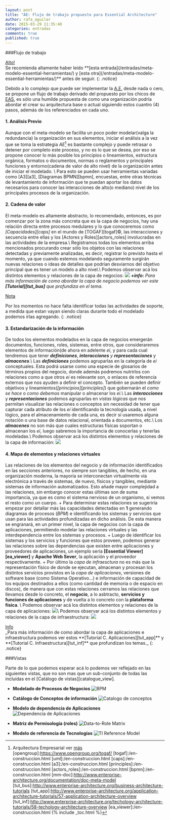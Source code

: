 ```yaml
---
layout: post
title: "AE: Flujo de trabajo propuesto para Essential Architecture"
author: rafa_aguilar
date: 2015-03-29 11:35:40
categories: entradas
comments: true
published: true
---
```


###Flujo de trabajo

<div markdown="0"><a href="#" class="btn btn-danger">Alto!</a></div>
Se recomienda altamente haber leído **[esta entrada](/entradas/meta-modelo-essential-herramientas/) y [esta otra](/entradas/meta-modelo-essential-herramientas/)** antes de seguir.
{: .notice}

Debido a lo complejo que puede ser implementar la [A.E.][AE] desde nada o cero, se propone un flujo de trabajo derivado del propuesto por los chicos de [EAS][eas], es sólo una humilde propuesta de como una organización podría abordar el crear su arquitectura base o actual siguiendo estos cuantro (4) pasos, además de los referenciados en cada uno.

#### **1.** **Análisis Previo**

Aunque con el meta-modelo se facilita un poco poder modelar(valga la redundancia) la organización en sus elementos, iniciar el análisis a la vez que se toma la estrategia *AE*[^1] es bastante complejo y puede retrasar o detener por completo este proceso, y no es lo que se desea, por eso se propone conocer lo más posible los principios o lineamientos, estructura orgánica, formatos o documentos, normas o reglamentos y principales funciones y entorno(cadena de valor de alto nivel) de la organización antes de iniciar el modelado. \\
Para esto se pueden usar herramientas variadas como [A3][a3], [Diagramas BPMN][bpmn], encuestas, entre otras técnicas de levantamiento de información que te puedan aportar los datos necesarios para conocer las interacciones de alto(o mediano) nivel de los principales procesos de la organización.

#### **2.** **Cadena de valor**
El meta-modelo es altamente abstracto, lo recomendado, entonces, es por comenzar por la zona más concreta que es la capa de negocios, hay una relación directa entre procesos medulares y lo que conoceremos como *[Capacidades][caps]* en el mundo de [TOGAF][togaf]&copy;, las interacciones y secuencia entre ellas y los [Actores y Roles][actors_roles] involucradas en las actividades de la empresa.\\
Registramos todas los elementos arriba mencionados procurando crear sólo los objetos con las relaciones detectadas y previamente analizadas, es decir, registrar lo previsto hasta el momento, ya que cuando estemos modelando seguramente surgirán nuevas relaciones o ideas de detalles que podrían desviarnos del objetivo principal que es tener un modelo a alto nivel.\\
Podemos observar acá los distintos elementos y relaciones de la capa de negocios:  ![](http://www.enterprise-architecture.org/images/stories/essential/tutorials/layers/business_layer_overview.png)
_**+info:** Para más información de como abordar la capa de negocio podemos ver este **[Tutorial][tut_bus]** que profundiza en el tema._

<div markdown="0"><a href="#" class="btn btn-info">Nota</a></div>

Por los momentos no hace falta identificar todas las actividades de soporte, a medida que estan vayan siendo claras durante todo el modelado podemos irlas agregando.
{: .notice}

#### **3.** **Estandarización de la información**
De todos los elementos modelados en la capa de negocios emergerán documentos, funciones, roles, sistemas, entre otros, que consideraremos elementos de información(de ahora en adelente *ei*, y para cada cual tendremos que tener _**definiciones**_, _**interacciones** y **representaciones**_ y _**almacenes**_.\\
Las ***definiciones*** podemos agruparlas en la categoría de *ei* conceptuales.  Esta podrá usarse como una especie de glosarios de términos propios del negocio, donde además podremos nutrirlos con relaciones como a que otros *ei* es relevante son, o enlaces de referencia externos que nos ayuden a definir el concepto. También se pueden definir objetivos y lineamientos(*[principios][principles]*) que gobernarán el _como se hace_ o  _como debemos_ manipular o almacenar los *ei*.\\
Las ***interacciones*** y ***representaciones*** podemos agruparlas en *vistas lógicas* que nos permitan visualizar las relaciones o conceptos sin necesidad de tener que capturar cada atributo de los *ei* identificando la tecnología usada, a nivel lógico, para el almacenamiento de cada una, es decir si usaremos alguna notación o una base de datos relacional, orientada a documentos, etc.\\
Los ***almacenes*** no son más que cuales estructuras físicas soportan o almacenan los *ei*, luego sabremos la importancia de conocerlas y tenerlas modeladas.\\
Podemos observar acá los distintos elementos y relaciones de la capa de información:  ![](http://www.enterprise-architecture.org/images/stories/essential/tutorials/layers/information_layer_overview.png)

#### **4.** **Mapa de elementos y relaciones virtuales**
Las relaciones de los elementos del negocio y de información identificados en las secciones anteriores, no siempre son tangibles, de hecho, en una organización moderna, la mayoría se interconectan virtualmente vía electrónica a través de sistemas, de nuevo, físicos y tangibles, mediante sistemas de información automatizados.  Esto añade mayor complejidad a las relaciones, sin embargo conocer estas últimas son de suma importancia, ya que es como el sistema nervioso de un organismo, si vemos el resto como un cuerpo. 
    + Para determinar estas relaciones se sugeriría empezar por detallar más las capacidades detectadas en **1** generando diagramas de procesos (_BPM_) e identificando los sistemas y servicios que usan para las actividades profundizadas en dicho análisis.  De esta manera se engranará, en un primer nivel, la capa de negocios con la capa de aplicaciones, permitiendo modelar las relaciones virtuales y las interdependencia entre los sistemas y procesos.
    + Luego de identificar los sistemas y los servicios y funciones que estos proveen, podemos generar las relaciones sobre las dependencias que existen entre aplicaciones y proveedores de aplicaciones, un ejemplo sería **[Essential Viewer][ea_viewer]** y __Apache Web Sever__, la aplicación y el proveedor respectivamente.
    + Por último la _capa de infraesctura_ no es más que la representación físico de donde se ejecutan, almacenan y procesan los distintos servicios provistos en la _capa de aplicaciones_, versiones de software base (como Sistema Operativo...) e información de capacidad de los equipos destinados a ellos (como cantidad de memoria o de espacio en discos), de manera que con estas relaciones cerramos las relaciones que llevamos desde lo concreto, el **negocio**, a lo asbtracto, **servicios y funciones de aplicaciones** y de vuelta a lo concreto con la **plataforma física**.    \\
Podemos observar acá los distintos elementos y relaciones de la capa de aplicaciones:  ![](http://www.enterprise-architecture.org/images/stories/essential/tutorials/layers/application_layer_overview.png)\\
Podemos observar acá los distintos elementos y relaciones de la capa de infraestructura:  ![](http://www.enterprise-architecture.org/images/stories/essential/tutorials/layers/technology_layer_overview.png)

<div markdown="0"><a href="#" class="btn btn-info">Info</a></div>    
_Para más información de como abordar la capa de aplicaciones e infraestructura podemos ver estos **[Tutorial C. Aplicaciones][tut_app]** y **[Tutorial C. Infraestructura][tut_inf]** que profundizan los temas._
{: .notice}

###Vistas

Parte de lo que podemos esperar acá lo podemos ver reflejado en las siguientes vistas, que no son mas que un sub-conjunto de todas las incluídas en el [Catálogo de vistas][catalogue_view].

 - **Modelado de Procesos de Negocios**
![BPM](http://www.enterprise-architecture.org/images/stories/essential/viewer3_screenshots/04%20-%20business%20process%20model.png)
 
 - **Catálogo de Conceptos de información**
![Catalogo de conceptos](http://www.enterprise-architecture.org/images/stories/essential/viewer3_screenshots/12%20-%20information%20catalogue%20by%20concept.png)

 - **Modelo de dependencia de Aplicaciones**
![Dependencia de Aplicaciones](http://www.enterprise-architecture.org/images/stories/essential/viewer3_screenshots/03%20-%20application%20dependencies%20model.png)

 - **Matriz de Permisología (roles)**
![Data-to-Role Matrix](http://www.enterprise-architecture.org/images/stories/essential/viewer3_screenshots/11%20-%20data%20security%20model.png)

 - **Modelo de referencia de Tecnologías**
![TI Reference Model](http://www.enterprise-architecture.org/images/stories/essential/viewer3_screenshots/07%20-%20technology%20reference%20model.png)



[fuente]: http://www.enterprise-architecture.org/about/mission
[eas]: http://www.enterprise-architecture.org/component/weblinks/weblink/39-eas/6-eas-home
[AE]: /entradas/arquitectura-empresarial/
[free]: http://es.wikipedia.org/wiki/Software_libre
[eas_comm]: http://www.enterprise-architecture.org/community
[^1]: Arquitectura Empresarial ver [más][AE]
[opengroup]:https://www.opengroup.org/togaf/
[togaf]:/en-construccion.html
[uml]:/en-construccion.html
[caps]:/en-construccion.html
[a3]:/en-construccion.html
[principles]:/en-construccion.html
[actors_roles]:/en-construccion.html
[bpmn]:/en-construccion.html
[mm-doc]:http://www.enterprise-architecture.org/documentation/doc-meta-model
[tut_bus]:http://www.enterprise-architecture.org/business-architecture-tutorials
[tut_app]:http://www.enterprise-architecture.org/application-architecture-tutorials/57-application-architecture-overview
[tut_inf]:http://www.enterprise-architecture.org/techology-architecture-tutorials/58-techology-architecture-overview
[ea_viewer]:/en-construccion.html
{% include _toc.html %}
